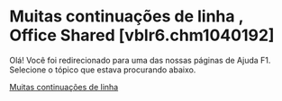 
# Muitas continuações de linha , Office Shared [vblr6.chm1040192]

Olá! Você foi redirecionado para uma das nossas páginas de Ajuda F1. Selecione o tópico que estava procurando abaixo.

[Muitas continuações de linha](http://msdn.microsoft.com/library/40ab218a-a9be-931d-bfec-4d480f13b74a%28Office.15%29.aspx)
